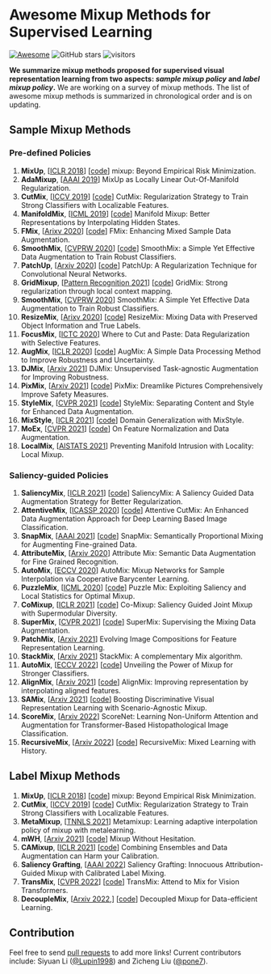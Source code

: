 # Awesome Mixup Methods for Supervised Learning

 [![Awesome](https://awesome.re/badge.svg)](https://awesome.re) ![GitHub stars](https://img.shields.io/github/stars/Westlake-AI/openmixup?color=green) ![visitors](https://visitor-badge.glitch.me/badge?page_id=Westlake-AI/openmixup)

**We summarize mixup methods proposed for supervised visual representation learning from two aspects: *sample mixup policy* and *label mixup policy*.**
We are working on a survey of mixup methods. The list of awesome mixup methods is summarized in chronological order and is on updating.

## Sample Mixup Methods

### Pre-defined Policies

1. **MixUp**, [[ICLR 2018](https://arxiv.org/abs/1710.09412)] [[code](https://github.com/facebookresearch/mixup-cifar10)]
   mixup: Beyond Empirical Risk Minimization.
2. **AdaMixup**, [[AAAI 2019](https://arxiv.org/abs/1710.09412)]
   MixUp as Locally Linear Out-Of-Manifold Regularization.
3. **CutMix**, [[ICCV 2019](https://arxiv.org/abs/1905.04899)] [[code](https://github.com/clovaai/CutMix-PyTorch)]
   CutMix: Regularization Strategy to Train Strong Classifiers with Localizable Features.
4. **ManifoldMix**, [[ICML 2019](https://arxiv.org/abs/1806.05236)] [[code](https://github.com/vikasverma1077/manifold_mixup)]
   Manifold Mixup: Better Representations by Interpolating Hidden States.
5. **FMix**, [[Arixv 2020](https://arxiv.org/abs/2002.12047)] [[code](https://github.com/ecs-vlc/FMix)]
   FMix: Enhancing Mixed Sample Data Augmentation.
6. **SmoothMix**, [[CVPRW 2020](https://arxiv.org/abs/2002.12047)] [[code](https://github.com/Westlake-AI/openmixup)]
   SmoothMix: a Simple Yet Effective Data Augmentation to Train Robust Classifiers.
7. **PatchUp**, [[Arxiv 2020](https://arxiv.org/abs/2006.07794)] [[code](https://github.com/chandar-lab/PatchUp)]
   PatchUp: A Regularization Technique for Convolutional Neural Networks.
8. **GridMixup**, [[Pattern Recognition 2021](https://www.sciencedirect.com/science/article/pii/S0031320320303976)] [[code](https://github.com/IlyaDobrynin/GridMixup)]
   GridMix: Strong regularization through local context mapping.
9. **SmoothMix**, [[CVPRW 2020](https://openaccess.thecvf.com/content_CVPRW_2020/html/w45/Lee_SmoothMix_A_Simple_Yet_Effective_Data_Augmentation_to_Train_Robust_CVPRW_2020_paper.html)]
   SmoothMix: A Simple Yet Effective Data Augmentation to Train Robust Classifiers.
10. **ResizeMix**, [[Arixv 2020](https://arxiv.org/abs/2012.11101)] [[code](https://github.com/Westlake-AI/openmixup)]
    ResizeMix: Mixing Data with Preserved Object Information and True Labels.
11. **FocusMix**, [[ICTC 2020](https://ieeexplore.ieee.org/abstract/document/9289404)]
    Where to Cut and Paste: Data Regularization with Selective Features.
12. **AugMix**, [[ICLR 2020](https://arxiv.org/abs/1912.02781)] [[code](https://github.com/google-research/augmix)]
    AugMix: A Simple Data Processing Method to Improve Robustness and Uncertainty.
13. **DJMix**, [[Arxiv 2021](https://openreview.net/pdf?id=0n3BaVlNsHI)]
    DJMix: Unsupervised Task-agnostic Augmentation for Improving Robustness.
14. **PixMix**, [[Arxiv 2021](https://arxiv.org/abs/2112.05135)] [[code](https://github.com/andyzoujm/pixmix)]
    PixMix: Dreamlike Pictures Comprehensively Improve Safety Measures.
15. **StyleMix**, [[CVPR 2021](https://openaccess.thecvf.com/content/CVPR2021/papers/Hong_StyleMix_Separating_Content_and_Style_for_Enhanced_Data_Augmentation_CVPR_2021_paper.pdf)] [[code](https://github.com/alsdml/StyleMix)]
    StyleMix: Separating Content and Style for Enhanced Data Augmentation.
16. **MixStyle**, [[ICLR 2021](https://openreview.net/forum?id=6xHJ37MVxxp)] [[code](https://github.com/KaiyangZhou/mixstyle-release)]
    Domain Generalization with MixStyle.
17. **MoEx**, [[CVPR 2021](https://arxiv.org/abs/2002.11102)] [[code](https://github.com/Boyiliee/MoEx)]
    On Feature Normalization and Data Augmentation.
18. **LocalMix**, [[AISTATS 2021](https://arxiv.org/abs/2201.04368)]
    Preventing Manifold Intrusion with Locality: Local Mixup.

### Saliency-guided Policies

1. **SaliencyMix**, [[ICLR 2021](https://arxiv.org/abs/2006.01791)] [[code](https://github.com/SaliencyMix/SaliencyMix)]
   SaliencyMix: A Saliency Guided Data Augmentation Strategy for Better Regularization.
2. **AttentiveMix**, [[ICASSP 2020](https://arxiv.org/abs/2003.13048)] [[code](https://github.com/xden2331/attentive_cutmix)]
   Attentive CutMix: An Enhanced Data Augmentation Approach for Deep Learning Based Image Classification.
3. **SnapMix**, [[AAAI 2021](https://arxiv.org/abs/2012.04846)] [[code](https://github.com/Shaoli-Huang/SnapMix)]
   SnapMix: Semantically Proportional Mixing for Augmenting Fine-grained Data.
4. **AttributeMix**, [[Arxiv 2020](https://arxiv.org/abs/2004.02684)]
   Attribute Mix: Semantic Data Augmentation for Fine Grained Recognition.
5. **AutoMix**, [[ECCV 2020](https://www.ecva.net/papers/eccv_2020/papers_ECCV/papers/123550630.pdf)]
    AutoMix: Mixup Networks for Sample Interpolation via Cooperative Barycenter Learning.
6. **PuzzleMix**, [[ICML 2020](https://arxiv.org/abs/2009.06962)] [[code](https://github.com/snu-mllab/PuzzleMix)]
   Puzzle Mix: Exploiting Saliency and Local Statistics for Optimal Mixup.
7. **CoMixup**, [[ICLR 2021](https://openreview.net/forum?id=gvxJzw8kW4b)] [[code](https://github.com/snu-mllab/Co-Mixup)]
   Co-Mixup: Saliency Guided Joint Mixup with Supermodular Diversity.
8. **SuperMix**, [[CVPR 2021](https://arxiv.org/abs/2003.05034)] [[code](https://github.com/alldbi/SuperMix)]
   SuperMix: Supervising the Mixing Data Augmentation.
9. **PatchMix**, [[Arxiv 2021](https://arxiv.org/pdf/2106.09011.pdf)]
   Evolving Image Compositions for Feature Representation Learning.
10. **StackMix**, [[Arxiv 2021](https://arxiv.org/abs/2011.12618)]
    StackMix: A complementary Mix algorithm.
11. **AutoMix**, [[ECCV 2022](https://arxiv.org/abs/2103.13027)] [[code](https://github.com/Westlake-AI/openmixup)]
   Unveiling the Power of Mixup for Stronger Classifiers.
12. **AlignMix**, [[Arxiv 2021](https://arxiv.org/abs/2103.15375)] [[code](https://github.com/shashankvkt/AlignMixup_CVPR22)]
    AlignMix: Improving representation by interpolating aligned features.
13. **SAMix**, [[Arxiv 2021](https://arxiv.org/abs/2111.15454)] [[code](https://github.com/Westlake-AI/openmixup)]
    Boosting Discriminative Visual Representation Learning with Scenario-Agnostic Mixup.
14. **ScoreMix**, [[Arxiv 2022](https://arxiv.org/pdf/2202.07570.pdf)]
    ScoreNet: Learning Non-Uniform Attention and Augmentation for Transformer-Based Histopathological Image Classification.
15. **RecursiveMix**, [[Arxiv 2022](https://arxiv.org/pdf/2203.06844.pdf)] [[code](https://github.com/implus/RecursiveMix-pytorch)]
    RecursiveMix: Mixed Learning with History.

## Label Mixup Methods

1. **MixUp**, [[ICLR 2018](https://arxiv.org/abs/1710.09412)] [[code](https://github.com/facebookresearch/mixup-cifar10)]
   mixup: Beyond Empirical Risk Minimization.
2. **CutMix**, [[ICCV 2019](https://arxiv.org/abs/1905.04899)] [[code](https://github.com/clovaai/CutMix-PyTorch)]
   CutMix: Regularization Strategy to Train Strong Classifiers with Localizable Features.
3. **MetaMixup**, [[TNNLS 2021](https://arxiv.org/abs/1908.10059)]
   Metamixup: Learning adaptive interpolation policy of mixup with metalearning.
4. **mWH**, [[Arxiv 2021](https://arxiv.org/abs/2101.04342)] [[code](https://github.com/yuhao318/mwh)]
   Mixup Without Hesitation.
5. **CAMixup**, [[ICLR 2021](https://arxiv.org/abs/2010.09875)] [[code](https://github.com/google/edward2/tree/main/experimental/marginalization_mixup)]
   Combining Ensembles and Data Augmentation can Harm your Calibration.
6. **Saliency Grafting**, [[AAAI 2022](https://arxiv.org/abs/2112.08796)]
   Saliency Grafting: Innocuous Attribution-Guided Mixup with Calibrated Label Mixing.
7. **TransMix**, [[CVPR 2022](https://arxiv.org/pdf/2111.09833.pdf)] [[code](https://github.com/Beckschen/TransMix)]
   TransMix: Attend to Mix for Vision Transformers.
8. **DecoupleMix**, [[Arxiv 2022](https://arxiv.org/abs/2203.10761),] [[code](https://github.com/Westlake-AI/openmixup)]
   Decoupled Mixup for Data-efficient Learning.

## Contribution

Feel free to send [pull requests](https://github.com/Westlake-AI/openmixup/pulls) to add more links! Current contributors include: Siyuan Li ([@Lupin1998](https://github.com/Lupin1998)) and Zicheng Liu ([@pone7](https://github.com/pone7)).
